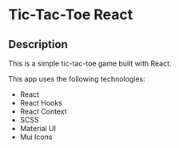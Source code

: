 # Tic-Tac-Toe React

## Description

This is a simple tic-tac-toe game built with React.

This app uses the following technologies:

- React
- React Hooks
- React Context
- SCSS
- Material UI
- Mui Icons